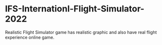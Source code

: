 # IFS-Internationl-Flight-Simulator-2022
Realistic Flight  Simulator game has realistic graphic and also have real flight experience online game.
